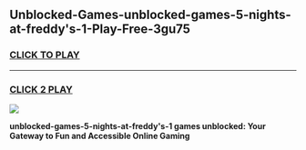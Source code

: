 
## Unblocked-Games-unblocked-games-5-nights-at-freddy's-1-Play-Free-3gu75
<h3>
<a href="https://premium76.site?title=unblocked-games-5-nights-at-freddy's-1&ref=19M">CLICK TO PLAY</a></h3>
<hr>

<h3>
<a href="https://premium76.site?title=unblocked-games-5-nights-at-freddy's-1&ref=19M">CLICK 2 PLAY</a>
  
</h3>

<a href="https://premium76.site?title=unblocked-games-5-nights-at-freddy's-1&ref=19M"><img src="https://clearcache.store/games.png"></a>


**unblocked-games-5-nights-at-freddy's-1 games unblocked: Your Gateway to Fun and Accessible Online Gaming**
